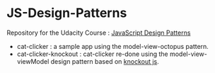# JS-Design-Patterns
Repository for the Udacity Course : [JavaScript Design Patterns](https://www.udacity.com/courses/ud989)

* cat-clicker : a sample app using the model-view-octopus pattern. 
* cat-clicker-knockout : cat-clicker re-done using the model-view-viewModel design pattern based on [knockout js](http://knockoutjs.com/).


